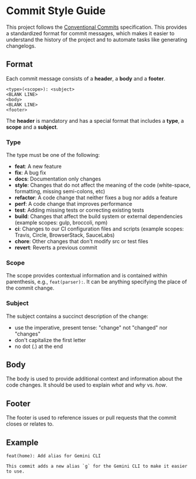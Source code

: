 # Commit Style Guide

This project follows the [Conventional Commits](https://www.conventionalcommits.org/en/v1.0.0/) specification. This provides a standardized format for commit messages, which makes it easier to understand the history of the project and to automate tasks like generating changelogs.

## Format

Each commit message consists of a **header**, a **body** and a **footer**.

```
<type>(<scope>): <subject>
<BLANK LINE>
<body>
<BLANK LINE>
<footer>
```

The **header** is mandatory and has a special format that includes a **type**, a **scope** and a **subject**.

### Type

The type must be one of the following:

*   **feat**: A new feature
*   **fix**: A bug fix
*   **docs**: Documentation only changes
*   **style**: Changes that do not affect the meaning of the code (white-space, formatting, missing semi-colons, etc)
*   **refactor**: A code change that neither fixes a bug nor adds a feature
*   **perf**: A code change that improves performance
*   **test**: Adding missing tests or correcting existing tests
*   **build**: Changes that affect the build system or external dependencies (example scopes: gulp, broccoli, npm)
*   **ci**: Changes to our CI configuration files and scripts (example scopes: Travis, Circle, BrowserStack, SauceLabs)
*   **chore**: Other changes that don't modify src or test files
*   **revert**: Reverts a previous commit

### Scope

The scope provides contextual information and is contained within parenthesis, e.g., `feat(parser):`. It can be anything specifying the place of the commit change.

### Subject

The subject contains a succinct description of the change:

*   use the imperative, present tense: "change" not "changed" nor "changes"
*   don't capitalize the first letter
*   no dot (.) at the end

## Body

The body is used to provide additional context and information about the code changes. It should be used to explain *what* and *why* vs. *how*.

## Footer

The footer is used to reference issues or pull requests that the commit closes or relates to.

## Example

```
feat(home): Add alias for Gemini CLI

This commit adds a new alias `g` for the Gemini CLI to make it easier to use.
```
